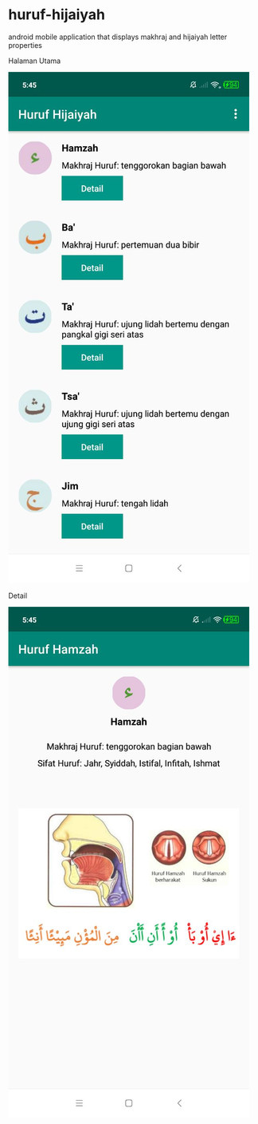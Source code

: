 # huruf-hijaiyah
android mobile application that displays makhraj and hijaiyah letter properties 

Halaman Utama

![alt text](https://github.com/arifrohmadi/huruf-hijaiyah/blob/master/main%20page.jpg?raw=true)

Detail

![alt text](https://github.com/arifrohmadi/huruf-hijaiyah/blob/master/detail.jpg?raw=true)
